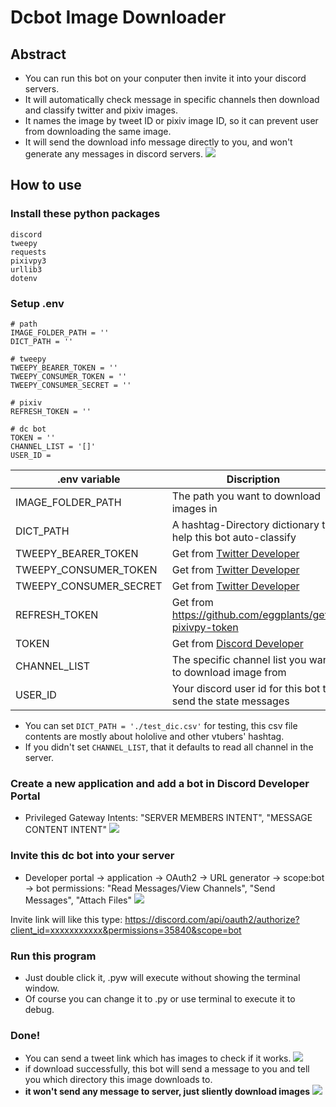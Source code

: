 # Dcbot Image Downloader
## Abstract
* You can run this bot on your conputer then invite it into your discord servers.
* It will automatically check message in specific channels then download and classify twitter and pixiv images.
* It names the image by tweet ID or pixiv image ID, so it can prevent user from downloading the same image.
* It will send the download info message directly to you, and won't generate any messages in discord servers.
![](https://i.imgur.com/uaD2Hdf.png)

## How to use
### Install these python packages
```
discord
tweepy
requests
pixivpy3
urllib3
dotenv
```
### Setup .env
```
# path
IMAGE_FOLDER_PATH = ''
DICT_PATH = ''

# tweepy
TWEEPY_BEARER_TOKEN = ''
TWEEPY_CONSUMER_TOKEN = ''
TWEEPY_CONSUMER_SECRET = ''

# pixiv
REFRESH_TOKEN = ''

# dc bot
TOKEN = ''
CHANNEL_LIST = '[]'
USER_ID = 
```


| .env variable | Discription |
| -------- | -------- |
| IMAGE_FOLDER_PATH | The path you want to download images in |
| DICT_PATH | A hashtag-Directory dictionary to help this bot auto-classify|
|TWEEPY_BEARER_TOKEN| Get from [Twitter Developer](https://developer.twitter.com/en)|
|TWEEPY_CONSUMER_TOKEN| Get from [Twitter Developer](https://developer.twitter.com/en)|
|TWEEPY_CONSUMER_SECRET| Get from [Twitter Developer](https://developer.twitter.com/en)|
|REFRESH_TOKEN|Get from https://github.com/eggplants/get-pixivpy-token |
|TOKEN|Get from [Discord Developer](https://discord.com/developers/applications)|
|CHANNEL_LIST|The specific channel list you want to download image from|
|USER_ID|Your discord user id for this bot to send the state messages|
 * You can set `DICT_PATH = './test_dic.csv'` for testing, this csv file contents are mostly about hololive and other vtubers' hashtag.
 * If you didn't set `CHANNEL_LIST`, that it defaults to read all channel in the server.
### Create a new application and add a bot in Discord Developer Portal
* Privileged Gateway Intents: "SERVER MEMBERS INTENT", "MESSAGE CONTENT INTENT"
![](https://i.imgur.com/R8r1e6o.png)


### Invite this dc bot into your server
* Developer portal -> application -> OAuth2 -> URL generator -> scope:bot
-> bot permissions: "Read Messages/View Channels", "Send Messages", "Attach Files"
 ![](https://i.imgur.com/uanZoRg.png)

Invite link will like this type:
https://discord.com/api/oauth2/authorize?client_id=xxxxxxxxxxx&permissions=35840&scope=bot
### Run this program
* Just double click it, .pyw will execute without showing the terminal window.
* Of course you can change it to .py or use terminal to execute it to debug.
### Done!
* You can send a tweet link which has images to check if it works.
![](https://i.imgur.com/gmfjB4W.png)
* if download successfully, this bot will send a message to you and tell you which directory this image downloads to.
* **it won't send any message to server, just sliently download images**
![](https://i.imgur.com/Uda9ohr.png)

